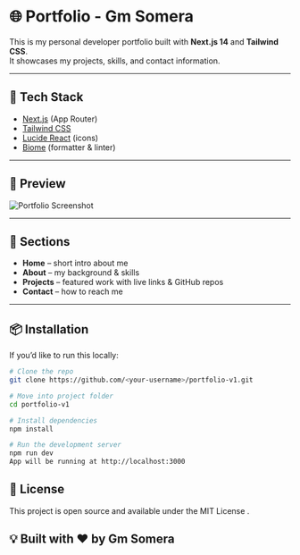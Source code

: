 # 🌐 Portfolio - Gm Somera

This is my personal developer portfolio built with **Next.js 14** and **Tailwind CSS**.  
It showcases my projects, skills, and contact information.

---

## 🚀 Tech Stack
- [Next.js](https://nextjs.org/) (App Router)
- [Tailwind CSS](https://tailwindcss.com/)
- [Lucide React](https://lucide.dev/) (icons)
- [Biome](https://biomejs.dev/) (formatter & linter)

---

## 📸 Preview
![Portfolio Screenshot](https://via.placeholder.com/1000x600?text=Portfolio+Preview)

---

## 📂 Sections
- **Home** – short intro about me  
- **About** – my background & skills  
- **Projects** – featured work with live links & GitHub repos  
- **Contact** – how to reach me  

---

## 📦 Installation
If you’d like to run this locally:

```bash
# Clone the repo
git clone https://github.com/<your-username>/portfolio-v1.git

# Move into project folder
cd portfolio-v1

# Install dependencies
npm install

# Run the development server
npm run dev
App will be running at http://localhost:3000
```
## 📜 License

This project is open source and available under the MIT License
.

## 💡 Built with ❤️ by Gm Somera
